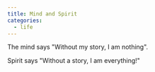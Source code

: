 ```yaml
---
title: Mind and Spirit
categories:
  - life
---
```


The mind says
"Without my story,
I am nothing".

Spirit says
"Without a story,
I am everything!"
